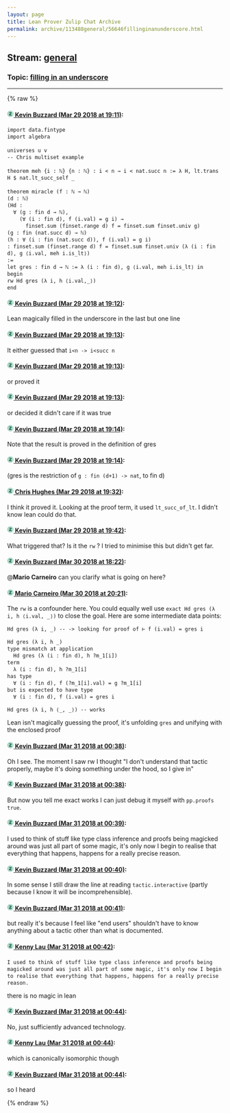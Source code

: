 ```yaml
---
layout: page
title: Lean Prover Zulip Chat Archive 
permalink: archive/113488general/56646fillinginanunderscore.html
---
```


## Stream: [general](index.html)
### Topic: [filling in an underscore](56646fillinginanunderscore.html)

---


{% raw %}
#### [![Click to go to Zulip](../../assets/img/zulip2.png) Kevin Buzzard (Mar 29 2018 at 19:11)](https://leanprover.zulipchat.com/#narrow/stream/113488-general/topic/filling%20in%20an%20underscore/near/124374909):
```
import data.fintype
import algebra 

universes u v
-- Chris multiset example

theorem meh {i : ℕ} {n : ℕ} : i < n → i < nat.succ n := λ H, lt.trans H $ nat.lt_succ_self _

theorem miracle (f : ℕ → ℕ)
(d : ℕ)
(Hd :
  ∀ (g : fin d → ℕ),
    (∀ (i : fin d), f (i.val) = g i) → 
      finset.sum (finset.range d) f = finset.sum finset.univ g)
(g : fin (nat.succ d) → ℕ)
(h : ∀ (i : fin (nat.succ d)), f (i.val) = g i)
: finset.sum (finset.range d) f = finset.sum finset.univ (λ (i : fin d), g ⟨i.val, meh i.is_lt⟩)
:= 
let gres : fin d → ℕ := λ (i : fin d), g ⟨i.val, meh i.is_lt⟩ in 
begin
rw Hd gres (λ i, h ⟨i.val,_⟩)
end
```

#### [![Click to go to Zulip](../../assets/img/zulip2.png) Kevin Buzzard (Mar 29 2018 at 19:12)](https://leanprover.zulipchat.com/#narrow/stream/113488-general/topic/filling%20in%20an%20underscore/near/124374951):
Lean magically filled in the underscore in the last but one line

#### [![Click to go to Zulip](../../assets/img/zulip2.png) Kevin Buzzard (Mar 29 2018 at 19:13)](https://leanprover.zulipchat.com/#narrow/stream/113488-general/topic/filling%20in%20an%20underscore/near/124374971):
It either guessed that `i<n -> i<succ n`

#### [![Click to go to Zulip](../../assets/img/zulip2.png) Kevin Buzzard (Mar 29 2018 at 19:13)](https://leanprover.zulipchat.com/#narrow/stream/113488-general/topic/filling%20in%20an%20underscore/near/124374972):
or proved it

#### [![Click to go to Zulip](../../assets/img/zulip2.png) Kevin Buzzard (Mar 29 2018 at 19:13)](https://leanprover.zulipchat.com/#narrow/stream/113488-general/topic/filling%20in%20an%20underscore/near/124374973):
or decided it didn't care if it was true

#### [![Click to go to Zulip](../../assets/img/zulip2.png) Kevin Buzzard (Mar 29 2018 at 19:14)](https://leanprover.zulipchat.com/#narrow/stream/113488-general/topic/filling%20in%20an%20underscore/near/124374979):
Note that the result is proved in the definition of gres

#### [![Click to go to Zulip](../../assets/img/zulip2.png) Kevin Buzzard (Mar 29 2018 at 19:14)](https://leanprover.zulipchat.com/#narrow/stream/113488-general/topic/filling%20in%20an%20underscore/near/124375018):
(gres is the restriction of `g : fin (d+1) -> nat`, to fin d)

#### [![Click to go to Zulip](../../assets/img/zulip2.png) Chris Hughes (Mar 29 2018 at 19:32)](https://leanprover.zulipchat.com/#narrow/stream/113488-general/topic/filling%20in%20an%20underscore/near/124375687):
I think it proved it. Looking at the proof term, it used `lt_succ_of_lt`. I didn't know lean could do that.

#### [![Click to go to Zulip](../../assets/img/zulip2.png) Kevin Buzzard (Mar 29 2018 at 19:42)](https://leanprover.zulipchat.com/#narrow/stream/113488-general/topic/filling%20in%20an%20underscore/near/124376073):
What triggered that? Is it the `rw` ? I tried to minimise this but didn't get far.

#### [![Click to go to Zulip](../../assets/img/zulip2.png) Kevin Buzzard (Mar 30 2018 at 18:22)](https://leanprover.zulipchat.com/#narrow/stream/113488-general/topic/filling%20in%20an%20underscore/near/124418473):
@**Mario Carneiro** can you clarify what is going on here?

#### [![Click to go to Zulip](../../assets/img/zulip2.png) Mario Carneiro (Mar 30 2018 at 20:21)](https://leanprover.zulipchat.com/#narrow/stream/113488-general/topic/filling%20in%20an%20underscore/near/124423248):
The `rw` is a confounder here. You could equally well use `exact Hd gres (λ i, h ⟨i.val, _⟩)` to close the goal. Here are some intermediate data points:
```
Hd gres (λ i, _) -- -> looking for proof of ⊢ f (i.val) = gres i
```
```
Hd gres (λ i, h _)
type mismatch at application
  Hd gres (λ (i : fin d), h ?m_1[i])
term
  λ (i : fin d), h ?m_1[i]
has type
  ∀ (i : fin d), f (?m_1[i].val) = g ?m_1[i]
but is expected to have type
  ∀ (i : fin d), f (i.val) = gres i 
```
```
Hd gres (λ i, h ⟨_, _⟩) -- works
```
Lean isn't magically guessing the proof, it's unfolding `gres` and unifying with the enclosed proof

#### [![Click to go to Zulip](../../assets/img/zulip2.png) Kevin Buzzard (Mar 31 2018 at 00:38)](https://leanprover.zulipchat.com/#narrow/stream/113488-general/topic/filling%20in%20an%20underscore/near/124433011):
Oh I see. The moment I saw rw I thought "I don't understand that tactic properly, maybe it's doing something under the hood,  so I give in"

#### [![Click to go to Zulip](../../assets/img/zulip2.png) Kevin Buzzard (Mar 31 2018 at 00:38)](https://leanprover.zulipchat.com/#narrow/stream/113488-general/topic/filling%20in%20an%20underscore/near/124433012):
But now you tell me exact works I can just debug it myself with `pp.proofs true`.

#### [![Click to go to Zulip](../../assets/img/zulip2.png) Kevin Buzzard (Mar 31 2018 at 00:39)](https://leanprover.zulipchat.com/#narrow/stream/113488-general/topic/filling%20in%20an%20underscore/near/124433025):
I used to think of stuff like type class inference and proofs being magicked around was just all part of some magic, it's only now I begin to realise that everything that happens, happens for a really precise reason.

#### [![Click to go to Zulip](../../assets/img/zulip2.png) Kevin Buzzard (Mar 31 2018 at 00:40)](https://leanprover.zulipchat.com/#narrow/stream/113488-general/topic/filling%20in%20an%20underscore/near/124433076):
In some sense I still draw the line at reading `tactic.interactive` (partly because I know it will be incomprehensible).

#### [![Click to go to Zulip](../../assets/img/zulip2.png) Kevin Buzzard (Mar 31 2018 at 00:41)](https://leanprover.zulipchat.com/#narrow/stream/113488-general/topic/filling%20in%20an%20underscore/near/124433093):
but really it's because I feel like "end users" shouldn't have to know anything about a tactic other than what is documented.

#### [![Click to go to Zulip](../../assets/img/zulip2.png) Kenny Lau (Mar 31 2018 at 00:42)](https://leanprover.zulipchat.com/#narrow/stream/113488-general/topic/filling%20in%20an%20underscore/near/124433142):
```quote
I used to think of stuff like type class inference and proofs being magicked around was just all part of some magic, it's only now I begin to realise that everything that happens, happens for a really precise reason.
```
there is no magic in lean

#### [![Click to go to Zulip](../../assets/img/zulip2.png) Kevin Buzzard (Mar 31 2018 at 00:44)](https://leanprover.zulipchat.com/#narrow/stream/113488-general/topic/filling%20in%20an%20underscore/near/124433202):
No, just sufficiently advanced technology.

#### [![Click to go to Zulip](../../assets/img/zulip2.png) Kenny Lau (Mar 31 2018 at 00:44)](https://leanprover.zulipchat.com/#narrow/stream/113488-general/topic/filling%20in%20an%20underscore/near/124433205):
which is canonically isomorphic though

#### [![Click to go to Zulip](../../assets/img/zulip2.png) Kevin Buzzard (Mar 31 2018 at 00:44)](https://leanprover.zulipchat.com/#narrow/stream/113488-general/topic/filling%20in%20an%20underscore/near/124433208):
so I heard


{% endraw %}
